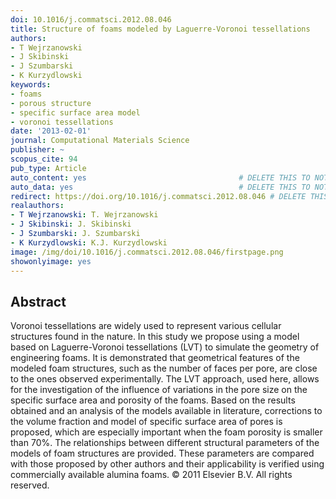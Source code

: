 ```yaml
---
doi: 10.1016/j.commatsci.2012.08.046
title: Structure of foams modeled by Laguerre-Voronoi tessellations
authors:
- T Wejrzanowski
- J Skibinski
- J Szumbarski
- K Kurzydlowski
keywords:
- foams
- porous structure
- specific surface area model
- voronoi tessellations
date: '2013-02-01'
journal: Computational Materials Science
publisher: ~
scopus_cite: 94
pub_type: Article
auto_content: yes                                  # DELETE THIS TO NOT AUTO GENERATE CONTENT
auto_data: yes                                     # DELETE THIS TO NOT AUTO GENERATE METADATA
redirect: https://doi.org/10.1016/j.commatsci.2012.08.046 # DELETE THIS TO NOT REDIRECT
realauthors:
- T Wejrzanowski: T. Wejrzanowski
- J Skibinski: J. Skibinski
- J Szumbarski: J. Szumbarski
- K Kurzydlowski: K.J. Kurzydlowski
image: /img/doi/10.1016/j.commatsci.2012.08.046/firstpage.png
showonlyimage: yes
---
```



## Abstract
Voronoi tessellations are widely used to represent various cellular structures found in the nature. In this study we propose using a model based on Laguerre-Voronoi tessellations (LVT) to simulate the geometry of engineering foams. It is demonstrated that geometrical features of the modeled foam structures, such as the number of faces per pore, are close to the ones observed experimentally. The LVT approach, used here, allows for the investigation of the influence of variations in the pore size on the specific surface area and porosity of the foams. Based on the results obtained and an analysis of the models available in literature, corrections to the volume fraction and model of specific surface area of pores is proposed, which are especially important when the foam porosity is smaller than 70%. The relationships between different structural parameters of the models of foam structures are provided. These parameters are compared with those proposed by other authors and their applicability is verified using commercially available alumina foams. © 2011 Elsevier B.V. All rights reserved.
